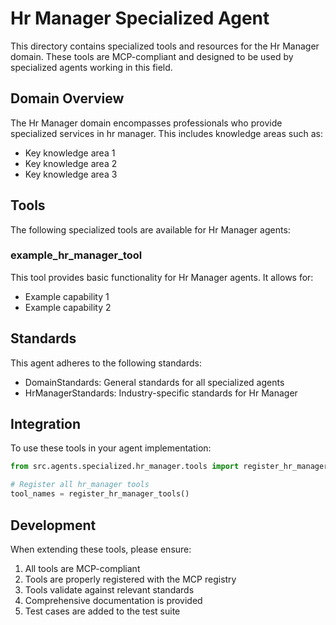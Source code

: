 # Hr Manager Specialized Agent

This directory contains specialized tools and resources for the Hr Manager domain. These tools are MCP-compliant and designed to be used by specialized agents working in this field.

## Domain Overview

The Hr Manager domain encompasses professionals who provide specialized services in hr manager. This includes knowledge areas such as:

- Key knowledge area 1
- Key knowledge area 2
- Key knowledge area 3

## Tools

The following specialized tools are available for Hr Manager agents:

### example_hr_manager_tool

This tool provides basic functionality for Hr Manager agents. It allows for:

- Example capability 1
- Example capability 2

## Standards

This agent adheres to the following standards:

- DomainStandards: General standards for all specialized agents
- HrManagerStandards: Industry-specific standards for Hr Manager

## Integration

To use these tools in your agent implementation:

```python
from src.agents.specialized.hr_manager.tools import register_hr_manager_tools

# Register all hr_manager tools
tool_names = register_hr_manager_tools()
```

## Development

When extending these tools, please ensure:

1. All tools are MCP-compliant
2. Tools are properly registered with the MCP registry
3. Tools validate against relevant standards
4. Comprehensive documentation is provided
5. Test cases are added to the test suite
